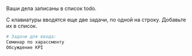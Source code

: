 Ваши дела записаны в список todo.

С клавиатуры вводятся еще две задачи, по одной на строку. Добавьте их в список. 

```python
# Задачи для ввода:
Семинар по харассменту
Обсуждение KPI
```